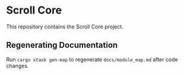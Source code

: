 # Scroll Core

This repository contains the Scroll Core project.

## Regenerating Documentation

Run `cargo xtask gen-map` to regenerate `docs/module_map.md` after code changes.
